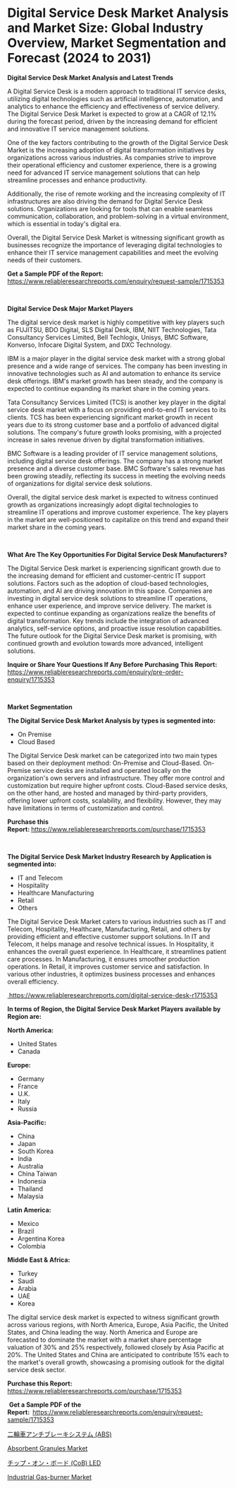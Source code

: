 <p><h1>Digital Service Desk Market Analysis and Market Size: Global Industry Overview, Market Segmentation and Forecast (2024 to 2031)</h1></p><p><strong>Digital Service Desk Market Analysis and Latest Trends</strong></p>
<p><p>A Digital Service Desk is a modern approach to traditional IT service desks, utilizing digital technologies such as artificial intelligence, automation, and analytics to enhance the efficiency and effectiveness of service delivery. The Digital Service Desk Market is expected to grow at a CAGR of 12.1% during the forecast period, driven by the increasing demand for efficient and innovative IT service management solutions.</p><p>One of the key factors contributing to the growth of the Digital Service Desk Market is the increasing adoption of digital transformation initiatives by organizations across various industries. As companies strive to improve their operational efficiency and customer experience, there is a growing need for advanced IT service management solutions that can help streamline processes and enhance productivity.</p><p>Additionally, the rise of remote working and the increasing complexity of IT infrastructures are also driving the demand for Digital Service Desk solutions. Organizations are looking for tools that can enable seamless communication, collaboration, and problem-solving in a virtual environment, which is essential in today's digital era.</p><p>Overall, the Digital Service Desk Market is witnessing significant growth as businesses recognize the importance of leveraging digital technologies to enhance their IT service management capabilities and meet the evolving needs of their customers.</p></p>
<p><strong>Get a Sample PDF of the Report:&nbsp;</strong> <a href="https://www.reliableresearchreports.com/enquiry/request-sample/1715353">https://www.reliableresearchreports.com/enquiry/request-sample/1715353</a></p>
<p>&nbsp;</p>
<p><strong>Digital Service Desk Major Market Players</strong></p>
<p><p>The digital service desk market is highly competitive with key players such as FUJITSU, BDO Digital, SLS Digital Desk, IBM, NIIT Technologies, Tata Consultancy Services Limited, Bell Techlogix, Unisys, BMC Software, Konverso, Infocare Digital System, and DXC Technology.</p><p>IBM is a major player in the digital service desk market with a strong global presence and a wide range of services. The company has been investing in innovative technologies such as AI and automation to enhance its service desk offerings. IBM's market growth has been steady, and the company is expected to continue expanding its market share in the coming years.</p><p>Tata Consultancy Services Limited (TCS) is another key player in the digital service desk market with a focus on providing end-to-end IT services to its clients. TCS has been experiencing significant market growth in recent years due to its strong customer base and a portfolio of advanced digital solutions. The company's future growth looks promising, with a projected increase in sales revenue driven by digital transformation initiatives.</p><p>BMC Software is a leading provider of IT service management solutions, including digital service desk offerings. The company has a strong market presence and a diverse customer base. BMC Software's sales revenue has been growing steadily, reflecting its success in meeting the evolving needs of organizations for digital service desk solutions.</p><p>Overall, the digital service desk market is expected to witness continued growth as organizations increasingly adopt digital technologies to streamline IT operations and improve customer experience. The key players in the market are well-positioned to capitalize on this trend and expand their market share in the coming years.</p></p>
<p>&nbsp;</p>
<p><strong>What Are The Key Opportunities For Digital Service Desk Manufacturers?</strong></p>
<p><p>The Digital Service Desk market is experiencing significant growth due to the increasing demand for efficient and customer-centric IT support solutions. Factors such as the adoption of cloud-based technologies, automation, and AI are driving innovation in this space. Companies are investing in digital service desk solutions to streamline IT operations, enhance user experience, and improve service delivery. The market is expected to continue expanding as organizations realize the benefits of digital transformation. Key trends include the integration of advanced analytics, self-service options, and proactive issue resolution capabilities. The future outlook for the Digital Service Desk market is promising, with continued growth and evolution towards more advanced, intelligent solutions.</p></p>
<p><strong>Inquire or Share Your Questions If Any Before Purchasing This Report:</strong> <a href="https://www.reliableresearchreports.com/enquiry/pre-order-enquiry/1715353">https://www.reliableresearchreports.com/enquiry/pre-order-enquiry/1715353</a></p>
<p>&nbsp;</p>
<p><strong>Market Segmentation</strong></p>
<p><strong>The Digital Service Desk Market Analysis by types is segmented into:</strong></p>
<p><ul><li>On Premise</li><li>Cloud Based</li></ul></p>
<p><p>The Digital Service Desk market can be categorized into two main types based on their deployment method: On-Premise and Cloud-Based. On-Premise service desks are installed and operated locally on the organization's own servers and infrastructure. They offer more control and customization but require higher upfront costs. Cloud-Based service desks, on the other hand, are hosted and managed by third-party providers, offering lower upfront costs, scalability, and flexibility. However, they may have limitations in terms of customization and control.</p></p>
<p><strong>Purchase this Report:&nbsp;</strong><a href="https://www.reliableresearchreports.com/purchase/1715353">https://www.reliableresearchreports.com/purchase/1715353</a></p>
<p>&nbsp;</p>
<p><strong>The Digital Service Desk Market Industry Research by Application is segmented into:</strong></p>
<p><ul><li>IT and Telecom</li><li>Hospitality</li><li>Healthcare Manufacturing</li><li>Retail</li><li>Others</li></ul></p>
<p><p>The Digital Service Desk Market caters to various industries such as IT and Telecom, Hospitality, Healthcare, Manufacturing, Retail, and others by providing efficient and effective customer support solutions. In IT and Telecom, it helps manage and resolve technical issues. In Hospitality, it enhances the overall guest experience. In Healthcare, it streamlines patient care processes. In Manufacturing, it ensures smoother production operations. In Retail, it improves customer service and satisfaction. In various other industries, it optimizes business processes and enhances overall efficiency.</p></p>
<p><a href="https://www.reliableresearchreports.com/digital-service-desk-r1715353">&nbsp;https://www.reliableresearchreports.com/digital-service-desk-r1715353</a></p>
<p><strong>In terms of Region, the Digital Service Desk Market Players available by Region are:</strong></p>
<p>
    <p> <strong> North America: </strong>
        <ul>
            <li>United States</li>
            <li>Canada</li>
        </ul>
        </p> 
    <p> <strong> Europe: </strong>
        <ul>
            <li>Germany</li>
            <li>France</li>
            <li>U.K.</li>
            <li>Italy</li>
            <li>Russia</li>
        </ul>
        </p> 
    <p> <strong> Asia-Pacific: </strong>
        <ul>
            <li>China</li>
            <li>Japan</li>
            <li>South Korea</li>
            <li>India</li>
            <li>Australia</li>
            <li>China Taiwan</li>
            <li>Indonesia</li>
            <li>Thailand</li>
            <li>Malaysia</li>
        </ul>
        </p> 
    <p> <strong> Latin America: </strong>
        <ul>
            <li>Mexico</li>
            <li>Brazil</li>
            <li>Argentina Korea</li>
            <li>Colombia</li>
        </ul>
        </p> 
    <p> <strong> Middle East & Africa: </strong>
        <ul>
            <li>Turkey</li>
            <li>Saudi</li>
            <li>Arabia</li>
            <li>UAE</li>
            <li>Korea</li>
        </ul>
    </p>
    </p>
<p><p>The digital service desk market is expected to witness significant growth across various regions, with North America, Europe, Asia Pacific, the United States, and China leading the way. North America and Europe are forecasted to dominate the market with a market share percentage valuation of 30% and 25% respectively, followed closely by Asia Pacific at 20%. The United States and China are anticipated to contribute 15% each to the market's overall growth, showcasing a promising outlook for the digital service desk sector.</p></p>
<p><strong>Purchase this Report: </strong><a href="https://www.reliableresearchreports.com/purchase/1715353">https://www.reliableresearchreports.com/purchase/1715353</a></p>
<p>&nbsp;<strong>Get a Sample PDF of the Report:&nbsp;&nbsp;</strong><a href="https://www.reliableresearchreports.com/enquiry/request-sample/1715353">https://www.reliableresearchreports.com/enquiry/request-sample/1715353</a></p>
<p><strong></strong></p>
<p><p><a href="https://github.com/CarlieShields/Market-Research-Report-List-1/blob/main/9304553113565.md">二輪車アンチブレーキシステム (ABS)</a></p><p><a href="https://github.com/mauripalmi/Market-Research-Report-List-3/blob/main/absorbent-granules-market.md">Absorbent Granules Market</a></p><p><a href="https://github.com/avbqbctihcbe2/Market-Research-Report-List-2/blob/main/7980423113566.md">チップ・オン・ボード (CoB) LED</a></p><p><a href="https://github.com/nicoletavirag/Market-Research-Report-List-3/blob/main/industrial-gas-burner-market.md">Industrial Gas-burner Market</a></p></p>